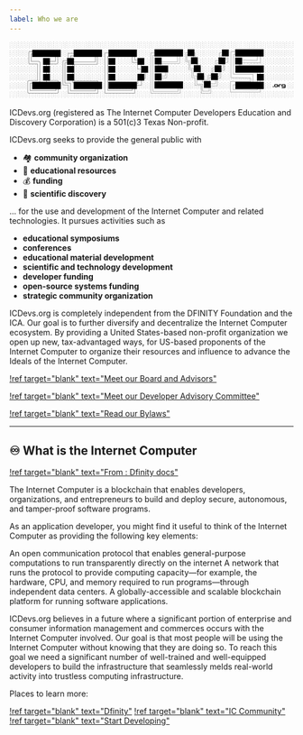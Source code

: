 ```yaml
---
label: Who we are
---
```


![](/static/ic-devs-logo.png)

ICDevs.org (registered as The Internet Computer Developers Education and Discovery Corporation) is a 501(c)3 Texas Non-profit.

ICDevs.org seeks to provide the general public with

- 🏘️ **community organization**
- 📖 **educational resources**
- 💰 **funding**
- 🔬 **scientific discovery**

… for the use and development of the Internet Computer and related technologies. It pursues activities such as

- **educational symposiums**
- **conferences**
- **educational material development**
- **scientific and technology development**
- **developer funding**
- **open-source systems funding**
- **strategic community organization**

ICDevs.org is completely independent from the DFINITY Foundation and the ICA. Our goal is to further diversify and decentralize the Internet Computer ecosystem. By providing a United States-based non-profit organization we open up new, tax-advantaged ways, for US-based proponents of the Internet Computer to organize their resources and influence to advance the Ideals of the Internet Computer.

[!ref target="blank" text="Meet our Board and Advisors"](https://icdevs.org/board.html)

[!ref target="blank" text="Meet our Developer Advisory Committee"](https://icdevs.org/developer_advisory_committee.html)

[!ref target="blank" text="Read our Bylaws"](https://icdevs.org/bylaws.html)

---

## ♾️ What is the Internet Computer

[!ref target="blank" text="From : Dfinity docs"](https://smartcontracts.org/docs/developers-guide/concepts/what-is-ic)

The Internet Computer is a blockchain that enables developers, organizations, and entrepreneurs to build and deploy secure, autonomous, and tamper-proof software programs.

As an application developer, you might find it useful to think of the Internet Computer as providing the following key elements:

An open communication protocol that enables general-purpose computations to run transparently directly on the internet A network that runs the protocol to provide computing capacity—for example, the hardware, CPU, and memory required to run programs—through independent data centers. A globally-accessible and scalable blockchain platform for running software applications.

ICDevs.org believes in a future where a significant portion of enterprise and consumer information management and commerces occurs with the Internet Computer involved. Our goal is that most people will be using the Internet Computer without knowing that they are doing so. To reach this goal we need a significant number of well-trained and well-equipped developers to build the infrastructure that seamlessly melds real-world activity into trustless computing infrastructure.

Places to learn more:

[!ref target="blank" text="Dfinity"](https://dfinity.org/)
[!ref target="blank" text="IC Community"](https://www.ic.community/)
[!ref target="blank" text="Start Developing"](https://smartcontracts.org/)
